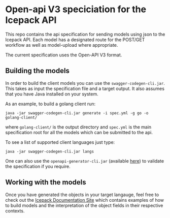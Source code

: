 # Open-api V3 speciciation for the Icepack API

This repo contains the api specification for sending models using json to the Icepack API. Each model has a designated route for the POST/GET workflow as well as model-upload where appropriate.

The current specification uses the Open-API V3 format.

## Building the models

In order to build the client models you can use the `swagger-codegen-cli.jar`. This takes as input the specification file and a target output. It also assumes that you have Java installed on your system.

As an example, to build a golang client run:
```
java -jar swagger-codegen-cli.jar generate -i spec.yml -g go -o golang-client/
```
where `golang-client/` is the output directory and `spec.yml` is the main specification root for all the models which can be submitted to the api.

To see a list of supported client languages just type:
```
java -jar swagger-codegen-cli.jar langs
```

One can also use the `openapi-generator-cli.jar` (available [here](https://github.com/OpenAPITools/openapi-generator)) to validate the specification if you require.

## Working with the models

Once you have generated the objects in your target langauge, feel free to check out the [Icepack Documentation Site](https://docs.icepack.ai) which contains examples of how to build models and the interpretation of the object fields in their respective contexts.
